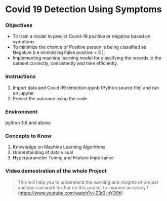 # Covid 19 Detection Using Symptoms
### Objectives
- To train a model to predict Covid-19 positive or negative based on  symptoms.
-  To minimize the chance of Positive person is  being classified as Negative (i.e minimizing False positive   < 5 ).
-  Implementing machine learning model for classifying the records in the  dataset correctly, consistently and time efficiently.

### Instructions
1. Import data and Covid-19 detection.ipynb (Python source file) and run on jupyter
2. Predict the outcome using the code

### Environment
python 3.6 and above

### Concepts to Know
1.  Knowledge on Machine Learning Algorithms
2.  Understanding of data visual
3.  Hyperparameter Tuning and Feature Importance

### Video demostration of the whole Project
> This will help you to understand the working and insights of project and you can work furthur on this project to improve accuracy
!(https://www.youtube.com/watch?v=Z3r3-hYO9tI)




